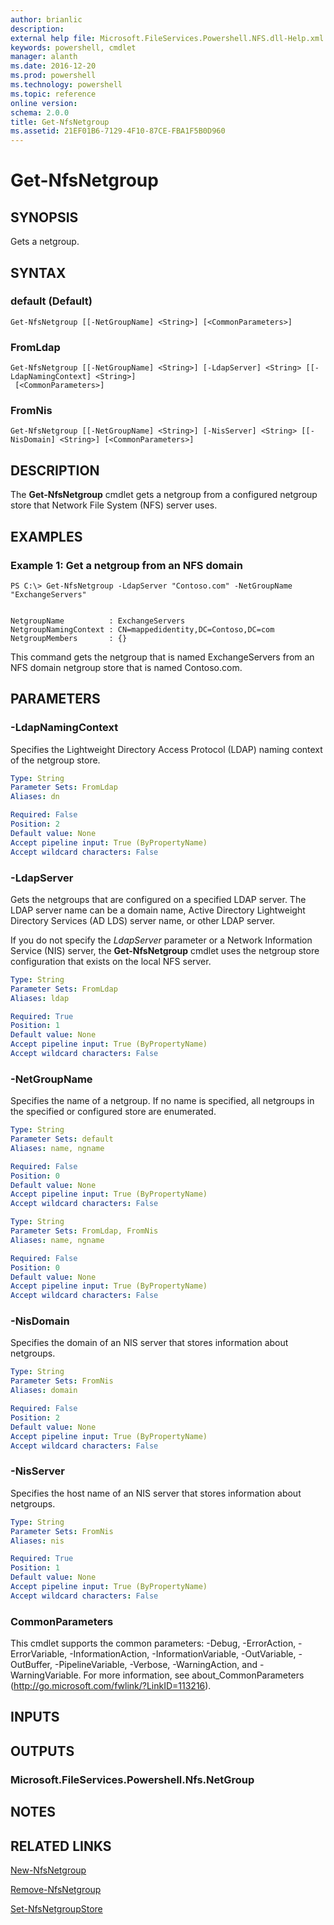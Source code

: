 ```yaml
---
author: brianlic
description: 
external help file: Microsoft.FileServices.Powershell.NFS.dll-Help.xml
keywords: powershell, cmdlet
manager: alanth
ms.date: 2016-12-20
ms.prod: powershell
ms.technology: powershell
ms.topic: reference
online version: 
schema: 2.0.0
title: Get-NfsNetgroup
ms.assetid: 21EF01B6-7129-4F10-87CE-FBA1F5B0D960
---
```


# Get-NfsNetgroup

## SYNOPSIS
Gets a netgroup.

## SYNTAX

### default (Default)
```
Get-NfsNetgroup [[-NetGroupName] <String>] [<CommonParameters>]
```

### FromLdap
```
Get-NfsNetgroup [[-NetGroupName] <String>] [-LdapServer] <String> [[-LdapNamingContext] <String>]
 [<CommonParameters>]
```

### FromNis
```
Get-NfsNetgroup [[-NetGroupName] <String>] [-NisServer] <String> [[-NisDomain] <String>] [<CommonParameters>]
```

## DESCRIPTION
The **Get-NfsNetgroup** cmdlet gets a netgroup from a configured netgroup store that Network File System (NFS) server uses.

## EXAMPLES

### Example 1: Get a netgroup from an NFS domain
```
PS C:\> Get-NfsNetgroup -LdapServer "Contoso.com" -NetGroupName "ExchangeServers"


NetgroupName          : ExchangeServers
NetgroupNamingContext : CN=mappedidentity,DC=Contoso,DC=com
NetgroupMembers       : {}
```

This command gets the netgroup that is named ExchangeServers from an NFS domain netgroup store that is named Contoso.com.

## PARAMETERS

### -LdapNamingContext
Specifies the Lightweight Directory Access Protocol (LDAP) naming context of the netgroup store.

```yaml
Type: String
Parameter Sets: FromLdap
Aliases: dn

Required: False
Position: 2
Default value: None
Accept pipeline input: True (ByPropertyName)
Accept wildcard characters: False
```

### -LdapServer
Gets the netgroups that are configured on a specified LDAP server.
The LDAP server name can be a domain name, Active Directory Lightweight Directory Services (AD LDS) server name, or other LDAP server.

If you do not specify the *LdapServer* parameter or a Network Information Service (NIS) server, the **Get-NfsNetgroup** cmdlet uses the netgroup store configuration that exists on the local NFS server.

```yaml
Type: String
Parameter Sets: FromLdap
Aliases: ldap

Required: True
Position: 1
Default value: None
Accept pipeline input: True (ByPropertyName)
Accept wildcard characters: False
```

### -NetGroupName
Specifies the name of a netgroup.
If no name is specified, all netgroups in the specified or configured store are enumerated.

```yaml
Type: String
Parameter Sets: default
Aliases: name, ngname

Required: False
Position: 0
Default value: None
Accept pipeline input: True (ByPropertyName)
Accept wildcard characters: False
```

```yaml
Type: String
Parameter Sets: FromLdap, FromNis
Aliases: name, ngname

Required: False
Position: 0
Default value: None
Accept pipeline input: True (ByPropertyName)
Accept wildcard characters: False
```

### -NisDomain
Specifies the domain of an NIS server that stores information about netgroups.

```yaml
Type: String
Parameter Sets: FromNis
Aliases: domain

Required: False
Position: 2
Default value: None
Accept pipeline input: True (ByPropertyName)
Accept wildcard characters: False
```

### -NisServer
Specifies the host name of an NIS server that stores information about netgroups.

```yaml
Type: String
Parameter Sets: FromNis
Aliases: nis

Required: True
Position: 1
Default value: None
Accept pipeline input: True (ByPropertyName)
Accept wildcard characters: False
```

### CommonParameters
This cmdlet supports the common parameters: -Debug, -ErrorAction, -ErrorVariable, -InformationAction, -InformationVariable, -OutVariable, -OutBuffer, -PipelineVariable, -Verbose, -WarningAction, and -WarningVariable. For more information, see about_CommonParameters (http://go.microsoft.com/fwlink/?LinkID=113216).

## INPUTS

## OUTPUTS

### Microsoft.FileServices.Powershell.Nfs.NetGroup

## NOTES

## RELATED LINKS

[New-NfsNetgroup](./New-NfsNetgroup.md)

[Remove-NfsNetgroup](./Remove-NfsNetgroup.md)

[Set-NfsNetgroupStore](./Set-NfsNetgroupStore.md)

